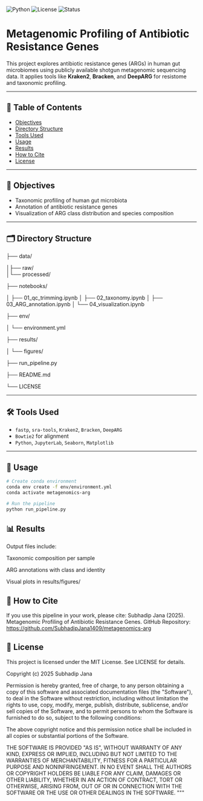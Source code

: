 ![Python](https://img.shields.io/badge/Python-3.10-blue?logo=python)
![License](https://img.shields.io/badge/License-MIT-green.svg)
![Status](https://img.shields.io/badge/Project-Active-brightgreen)

# Metagenomic Profiling of Antibiotic Resistance Genes

This project explores antibiotic resistance genes (ARGs) in human gut microbiomes using publicly available shotgun metagenomic sequencing data. It applies tools like **Kraken2**, **Bracken**, and **DeepARG** for resistome and taxonomic profiling.

---

## 📑 Table of Contents

- [Objectives](#objectives)
- [Directory Structure](#directory-structure)
- [Tools Used](#tools-used)
- [Usage](#usage)
- [Results](#results)
- [How to Cite](#how-to-cite)
- [License](#license)

---

## 🎯 Objectives

- Taxonomic profiling of human gut microbiota
- Annotation of antibiotic resistance genes
- Visualization of ARG class distribution and species composition

---

## 🗂️ Directory Structure

├── data/

│├── raw/    
│└── processed/   

├── notebooks/

│  ├── 01_qc_trimming.ipynb
│  ├── 02_taxonomy.ipynb
│   ├── 03_ARG_annotation.ipynb
│   └── 04_visualization.ipynb

├── env/

│   └── environment.yml

├── results/

│   └── figures/

├── run_pipeline.py

├── README.md

└── LICENSE


---

## 🛠️ Tools Used

- `fastp`, `sra-tools`, `Kraken2`, `Bracken`, `DeepARG`
- `Bowtie2` for alignment
- `Python`, `JupyterLab`, `Seaborn`, `Matplotlib`

---

## 🚀 Usage

```bash
# Create conda environment
conda env create -f env/environment.yml
conda activate metagenomics-arg

# Run the pipeline
python run_pipeline.py
```

## 📊 Results
Output files include:

Taxonomic composition per sample

ARG annotations with class and identity

Visual plots in results/figures/


## 📖 How to Cite

If you use this pipeline in your work, please cite:
Subhadip Jana (2025).
Metagenomic Profiling of Antibiotic Resistance Genes.
GitHub Repository: https://github.com/SubhadipJana1409/metagenomics-arg


## 🪪 License

This project is licensed under the MIT License. See LICENSE for details.

Copyright (c) 2025 Subhadip Jana

Permission is hereby granted, free of charge, to any person obtaining a copy
of this software and associated documentation files (the "Software"), to deal
in the Software without restriction, including without limitation the rights
to use, copy, modify, merge, publish, distribute, sublicense, and/or sell
copies of the Software, and to permit persons to whom the Software is
furnished to do so, subject to the following conditions:

The above copyright notice and this permission notice shall be included in all
copies or substantial portions of the Software.

THE SOFTWARE IS PROVIDED "AS IS", WITHOUT WARRANTY OF ANY KIND, EXPRESS OR
IMPLIED, INCLUDING BUT NOT LIMITED TO THE WARRANTIES OF MERCHANTABILITY,
FITNESS FOR A PARTICULAR PURPOSE AND NONINFRINGEMENT. IN NO EVENT SHALL THE
AUTHORS OR COPYRIGHT HOLDERS BE LIABLE FOR ANY CLAIM, DAMAGES OR OTHER
LIABILITY, WHETHER IN AN ACTION OF CONTRACT, TORT OR OTHERWISE, ARISING FROM,
OUT OF OR IN CONNECTION WITH THE SOFTWARE OR THE USE OR OTHER DEALINGS IN THE
SOFTWARE.
"""
